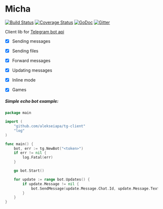 # Micha

[![Build Status](https://travis-ci.org/onrik/micha.svg?branch=master)](https://travis-ci.org/onrik/micha)
[![Coverage Status](https://coveralls.io/repos/github/onrik/micha/badge.svg?branch=master)](https://coveralls.io/github/onrik/micha?branch=master)
[![GoDoc](https://godoc.org/github.com/alekseiapa/tg-client?status.svg)](https://godoc.org/github.com/alekseiapa/tg-client)
[![Gitter](https://badges.gitter.im/onrik/micha.svg)](https://gitter.im/onrik/micha)

Client lib for [Telegram bot api](https://core.telegram.org/bots/api)

- [x] Sending messages
- [x] Sending files
- [x] Forward messages
- [x] Updating messages
- [x] Inline mode
- [x] Games


##### Simple echo bot example:
```go
package main

import (
	"github.com/alekseiapa/tg-client"
	"log"
)

func main() {
	bot, err := tg.NewBot("<token>")
	if err != nil {
		log.Fatal(err)
	}

	go bot.Start()

	for update := range bot.Updates() {
		if update.Message != nil {
			bot.SendMessage(update.Message.Chat.Id, update.Message.Text, nil)
		}
	}
}

```
